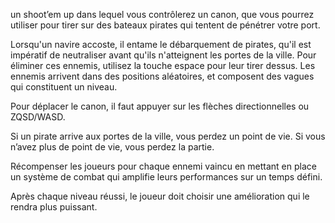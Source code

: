 un shoot’em up dans lequel vous contrôlerez un canon, que vous pourrez utiliser pour tirer sur des bateaux
pirates qui tentent de pénétrer votre port.

Lorsqu'un navire accoste, il entame le débarquement de pirates, qu'il est
impératif de neutraliser avant qu'ils n'atteignent les portes de la ville. Pour
éliminer ces ennemis, utilisez la touche espace pour leur tirer dessus. Les
ennemis arrivent dans des positions aléatoires, et composent des vagues qui
constituent un niveau.

Pour déplacer le canon, il faut appuyer sur les flèches directionnelles ou
ZQSD/WASD.

Si un pirate arrive aux portes de la ville, vous perdez un point de vie. Si vous
n’avez plus de point de vie, vous perdez la partie.

Récompenser les joueurs pour chaque ennemi vaincu en mettant en place
un système de combat qui amplifie leurs performances sur un temps défini.


Après chaque niveau réussi, le joueur doit choisir une amélioration
qui le rendra plus puissant.
